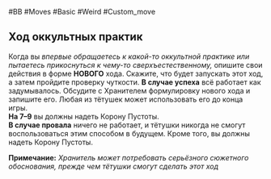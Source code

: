 #BB  #Moves #Basic #Weird  #Custom_move  
## Ход оккультных практик
Когда вы *впервые обращаетесь к какой-то  оккультной практике или пытаетесь  прикоснуться к чему-то сверхъестественному,*  опишите свои действия в форме **НОВОГО** хода.  Скажите, что будет запускать этот ход, а затем  пройдите проверку чуткости. 
**В случае успеха** всё работает как задумывалось.  Обсудите с Хранителем формулировку нового  хода и запишите его. Любая из тётушек может  использовать его до конца игры.  
**На 7–9** вы должны надеть Корону Пустоты.  
**В случае провала** ничего не работает, и  тётушки никогда не смогут воспользоваться этим  способом в будущем. Кроме того, вы должны  надеть Корону Пустоты.  

**Примечание:** *Хранитель может потребовать  серьёзного сюжетного обоснования, прежде чем  тётушки смогут сделать этот ход*